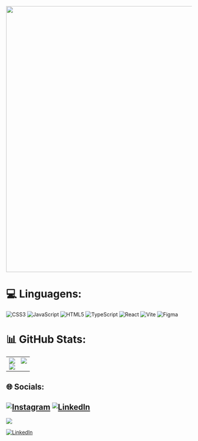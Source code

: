 <div align="center">
  <img src="https://media0.giphy.com/media/v1.Y2lkPTc5MGI3NjExZjNxOW16c2dqcGM3d3hsM3JlbHRlNzA0cWV6bDZseDY1NGEwZ2pnZyZlcD12MV9pbnRlcm5hbF9naWZfYnlfaWQmY3Q9Zw/4QkiIdlJXvGPC/giphy.gif" width= 720px; />
</div>

# 💻 Linguagens:
![CSS3](https://img.shields.io/badge/css3-%231572B6.svg?style=plastic&logo=css3&logoColor=white) ![JavaScript](https://img.shields.io/badge/javascript-%23323330.svg?style=plastic&logo=javascript&logoColor=%23F7DF1E) ![HTML5](https://img.shields.io/badge/html5-%23E34F26.svg?style=plastic&logo=html5&logoColor=white) ![TypeScript](https://img.shields.io/badge/typescript-%23007ACC.svg?style=plastic&logo=typescript&logoColor=white) ![React](https://img.shields.io/badge/react-%2320232a.svg?style=plastic&logo=react&logoColor=%2361DAFB) ![Vite](https://img.shields.io/badge/vite-%23646CFF.svg?style=plastic&logo=vite&logoColor=white) ![Figma](https://img.shields.io/badge/figma-%23F24E1E.svg?style=plastic&logo=figma&logoColor=white)

# 📊 GitHub Stats:
<table>
  <tr>
    <td valign="top">
      <img src="https://nirzak-streak-stats.vercel.app/?user=arthurvictor99-0&theme=algolia&hide_border=false" />
       <br/>
      <img src="https://github-readme-stats.vercel.app/api?username=arthurvictor99-0&theme=algolia&hide_border=false&include_all_commits=false&count_private=false" />
    </td>
    <td valign="top">
      <img src="https://github-readme-stats.vercel.app/api/top-langs/?username=arthurvictor99-0&theme=algolia&hide_border=false&include_all_commits=false&count_private=false&layout=compact" />
    </td>
  </tr>
</table>

## 🌐 Socials:
[![Instagram](https://img.shields.io/badge/Instagram-%23E4405F.svg?logo=Instagram&logoColor=white)](https://instagram.com/arthuurrodrigues_)
[![LinkedIn](https://img.shields.io/badge/LinkedIn-%230077B5.svg?logo=linkedin&logoColor=white)](https://linkedin.com/in/https://www.linkedin.com/in/arthur-victor-421091292/)
---
[![](https://visitcount.itsvg.in/api?id=arthurvictor99-0&icon=0&color=0)](https://visitcount.itsvg.in)




[![LinkedIn](https://img.shields.io/badge/LinkedIn-%230077B5.svg?logo=linkedin&logoColor=white)](https://linkedin.com/in/https://www.linkedin.com/in/arthur-victor-421091292/) 
